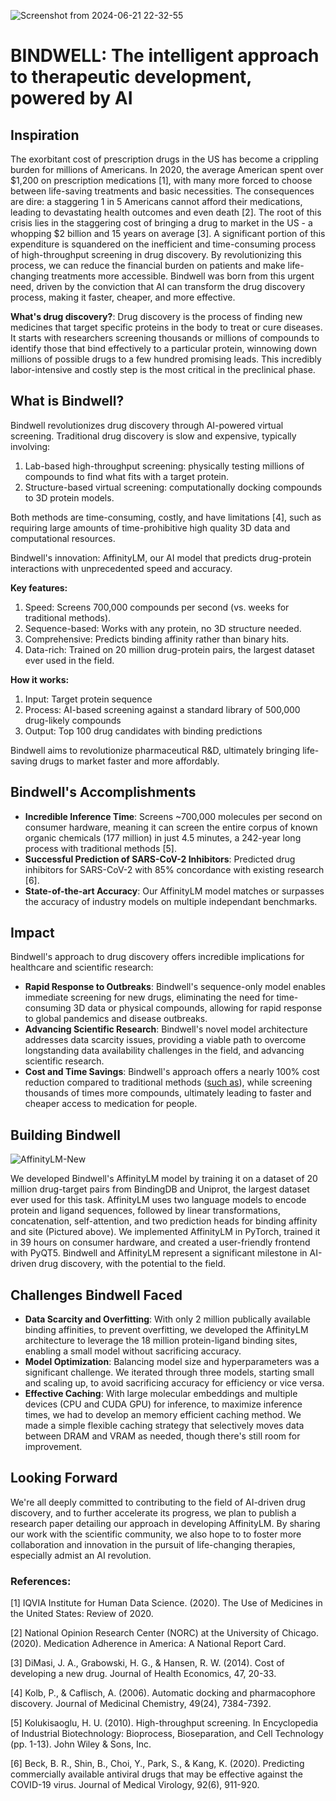 ![Screenshot from 2024-06-21 22-32-55](https://github.com/trrt-good/Bindwell/assets/91699644/f5301321-3dda-45bb-a2b9-02cf374d5e22)

# **BINDWELL: The intelligent approach to therapeutic development, powered by AI**

**Inspiration**
---------------

The exorbitant cost of prescription drugs in the US has become a crippling burden for millions of Americans. In 2020, the average American spent over $1,200 on prescription medications [1], with many more forced to choose between life-saving treatments and basic necessities. The consequences are dire: a staggering 1 in 5 Americans cannot afford their medications, leading to devastating health outcomes and even death [2]. The root of this crisis lies in the staggering cost of bringing a drug to market in the US - a whopping $2 billion and 15 years on average [3]. A significant portion of this expenditure is squandered on the inefficient and time-consuming process of high-throughput screening in drug discovery. By revolutionizing this process, we can reduce the financial burden on patients and make life-changing treatments more accessible. Bindwell was born from this urgent need, driven by the conviction that AI can transform the drug discovery process, making it faster, cheaper, and more effective.

**What's drug discovery?**: Drug discovery is the process of finding new medicines that target specific proteins in the body to treat or cure diseases. It starts with researchers screening thousands or millions of compounds to identify those that bind effectively to a particular protein, winnowing down millions of possible drugs to a few hundred promising leads. This incredibly labor-intensive and costly step is the most critical in the preclinical phase.

**What is Bindwell?**
---------------

Bindwell revolutionizes drug discovery through AI-powered virtual screening. Traditional drug discovery is slow and expensive, typically involving:

1. Lab-based high-throughput screening: physically testing millions of compounds to find what fits with a target protein.
2. Structure-based virtual screening: computationally docking compounds to 3D protein models.

Both methods are time-consuming, costly, and have limitations [4], such as requiring large amounts of time-prohibitive high quality 3D data and computational resources.

Bindwell's innovation: AffinityLM, our AI model that predicts drug-protein interactions with unprecedented speed and accuracy.

**Key features:**
1. Speed: Screens 700,000 compounds per second (vs. weeks for traditional methods).
2. Sequence-based: Works with any protein, no 3D structure needed.
3. Comprehensive: Predicts binding affinity rather than binary hits.
4. Data-rich: Trained on 20 million drug-protein pairs, the largest dataset ever used in the field.

**How it works:**
1. Input: Target protein sequence
2. Process: AI-based screening against a standard library of 500,000 drug-likely compounds
3. Output: Top 100 drug candidates with binding predictions

Bindwell aims to revolutionize pharmaceutical R&D, ultimately bringing life-saving drugs to market faster and more affordably.

**Bindwell's Accomplishments**
---------------------------------

* **Incredible Inference Time**: Screens ~700,000 molecules per second on consumer hardware, meaning it can screen the entire corpus of known organic chemicals (177 million) in just 4.5 minutes, a 242-year long process with traditional methods [5].
* **Successful Prediction of SARS-CoV-2 Inhibitors**: Predicted drug inhibitors for SARS-CoV-2 with 85% concordance with existing research [6].
* **State-of-the-art Accuracy**: Our AffinityLM model matches or surpasses the accuracy of industry models on multiple independant benchmarks.

**Impact**
---------------

Bindwell's approach to drug discovery offers incredible implications for healthcare and scientific research:

* **Rapid Response to Outbreaks**: Bindwell's sequence-only model enables immediate screening for new drugs, eliminating the need for time-consuming 3D data or physical compounds, allowing for rapid response to global pandemics and disease outbreaks.
* **Advancing Scientific Research**: Bindwell's novel model architecture addresses data scarcity issues, providing a viable path to overcome longstanding data availability challenges in the field, and advancing scientific research.
* **Cost and Time Savings**: Bindwell's approach offers a nearly 100% cost reduction compared to traditional methods ([such as](https://www.colorado.edu/lab/hts/rates)), while screening thousands of times more compounds, ultimately leading to faster and cheaper access to medication for people.

**Building Bindwell**
-------------------

![AffinityLM-New](https://github.com/trrt-good/Bindwell/assets/91699644/0deb2bfa-faa0-4678-91e0-cbe0f29be8b4)

We developed Bindwell's AffinityLM model by training it on a dataset of 20 million drug-target pairs from BindingDB and Uniprot, the largest dataset ever used for this task. AffinityLM uses two language models to encode protein and ligand sequences, followed by linear transformations, concatenation, self-attention, and two prediction heads for binding affinity and site (Pictured above). We implemented AffinityLM in PyTorch, trained it in 39 hours on consumer hardware, and created a user-friendly frontend with PyQT5. Bindwell and AffinityLM represent a significant milestone in AI-driven drug discovery, with the potential to the field.

**Challenges Bindwell Faced**
-----------------------

* **Data Scarcity and Overfitting**: With only 2 million publically available binding affinities, to prevent overfitting, we developed the AffinityLM architecture to leverage the 18 million protein-ligand binding sites, enabling a small model without sacrificing accuracy.
* **Model Optimization**: Balancing model size and hyperparameters was a significant challenge. We iterated through three models, starting small and scaling up, to avoid sacrificing accuracy for efficiency or vice versa.
* **Effective Caching**: With large molecular embeddings and multiple devices (CPU and CUDA GPU) for inference, to maximize inference times, we had to develop an memory efficient caching method. We made a simple flexible caching strategy that selectively moves data between DRAM and VRAM as needed, though there's still room for improvement. 

**Looking Forward**
---------------------------

We're all deeply committed to contributing to the field of AI-driven drug discovery, and to further accelerate its progress, we plan to publish a research paper detailing our approach in developing AffinityLM. By sharing our work with the scientific community, we also hope to to foster more collaboration and innovation in the pursuit of life-changing therapies, especially admist an AI revolution.

### References:

[1] IQVIA Institute for Human Data Science. (2020). The Use of Medicines in the United States: Review of 2020.

[2] National Opinion Research Center (NORC) at the University of Chicago. (2020). Medication Adherence in America: A National Report Card.

[3] DiMasi, J. A., Grabowski, H. G., & Hansen, R. W. (2014). Cost of developing a new drug. Journal of Health Economics, 47, 20-33.

[4] Kolb, P., & Caflisch, A. (2006). Automatic docking and pharmacophore discovery. Journal of Medicinal Chemistry, 49(24), 7384-7392.

[5] Kolukisaoglu, H. U. (2010). High-throughput screening. In Encyclopedia of Industrial Biotechnology: Bioprocess, Bioseparation, and Cell Technology (pp. 1-13). John Wiley & Sons, Inc.

[6] Beck, B. R., Shin, B., Choi, Y., Park, S., & Kang, K. (2020). Predicting commercially available antiviral drugs that may be effective against the COVID-19 virus. Journal of Medical Virology, 92(6), 911-920.
